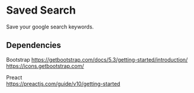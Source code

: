 # Saved Search

Save your google search keywords.

## Dependencies

Bootstrap
https://getbootstrap.com/docs/5.3/getting-started/introduction/
https://icons.getbootstrap.com/

Preact  
https://preactjs.com/guide/v10/getting-started
